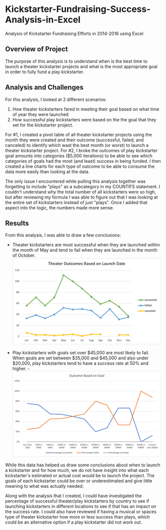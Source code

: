 # Kickstarter-Fundraising-Success-Analysis-in-Excel
Analysis of Kickstarter Fundraising Efforts in 2014-2016 using Excel

## Overview of Project
The purpose of this analysis is to understand when is the best time to launch a theater kickstarter projects and what is the most appropriate goal in order to fully fund a play kickstarter.

## Analysis and Challenges
For this analysis, I looked at 2 different scenarios: 
1. How theater kickstarters fared in meeting their goal based on what time of year they were launched 
2. How successful play kickstarters were based on the the goal that they set for the kickstarter project. 

For #1, I created a pivot table of all theater kickstarter projects using the month they were created and their outcome (successful, failed, and canceled) to identify which wast the best month (or worst) to launch a theater kickstarter project. For #2, I broke the outcomes of play kickstarter goal amounts into categories ($5,000 iterations) to be able to see which categories of goals had the most (and least) success in being funded. I then created a line charts for each type of outcome to be able to consume the data more easily than looking at the data.

The only issue I encountered while pulling this analysis together was forgetting to include "plays" as a subcategory in my COUNTIFS statement. I couldn't understand why the total number of all kickstarters were so high, but after reviewing my formula I was able to figure out that I was looking at the entire set of kickstarters instead of just "plays". Once I added that aspect into the logic, the numbers made more sense.

## Results
From this analysis, I was able to draw a few conclusions:

- Theater kickstarters are most successful when they are launched within the month of May and tend to fail when they are launched in the month of October.
![Theater Outcomes vs Launch](Theater_Outcomes_vs_Launch.png)

- Play kickstarters with goals set over $45,000 are most likely to fail.  When goals are set between $35,000 and $45,000 and also under $20,000, play kickstarters tend to have a success rate at 50% and higher.
-![Outcomes vs Goals](Outcomes_vs_Goals.png)

While this data has helped us draw some conclusions about when to launch a kickstarter and for how much, we do not have insight into what each kickstarter's estimated or actual cost would be to launch the project. The goals of each kickstarter could be over or underestimated and give little meaning to what was actually needed.

Along with the analysis that I created, I could have investigated the percentage of successful theater/play kickstarters by country to see if launching kickstarters in different locations to see if that has an impact on the success rate. I could also have reviewed if having a musical or spaces type of theater kickstarter how more or less success than plays, which could be an alternative option if a play kickstarter did not work out.
